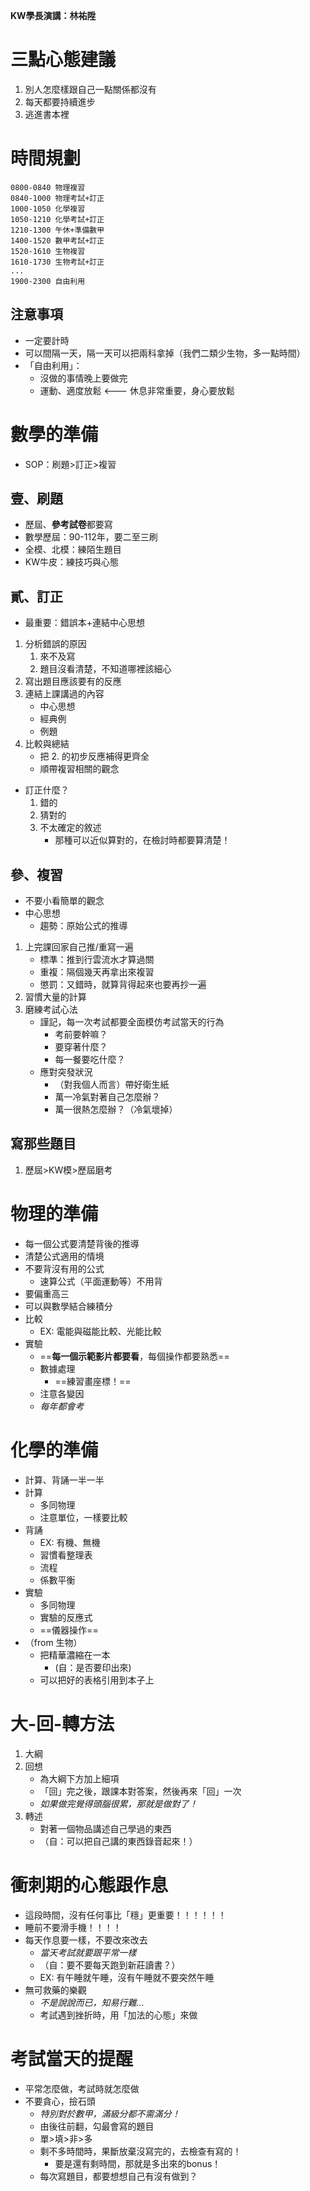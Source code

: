 **KW學長演講：林祐陞**
# 三點心態建議
1. 別人怎麼樣跟自己一點關係都沒有
2. 每天都要持續進步
3. 逃進書本裡
# 時間規劃
```log
0800-0840 物理複習
0840-1000 物理考試+訂正
1000-1050 化學複習
1050-1210 化學考試+訂正
1210-1300 午休+準備數甲
1400-1520 數甲考試+訂正
1520-1610 生物複習
1610-1730 生物考試+訂正
...
1900-2300 自由利用
```
## 注意事項
- 一定要計時
- 可以間隔一天，隔一天可以把兩科拿掉（我們二類少生物，多一點時間）
- 「自由利用」：
	- 沒做的事情晚上要做完
	- 運動、適度放鬆 <--- 休息非常重要，身心要放鬆
# ​數學的準備
- SOP：刷題>訂正>複習
## 壹、刷題
- 歷屆、**參考試卷**都要寫
- 數學歷屆：90-112年，要二至三刷
- 全模、北模：練陌生題目
- KW牛皮：練技巧與心態
## 貳、訂正
- 最重要：錯誤本+連結中心思想
1. 分析錯誤的原因
	1. 來不及寫
	2. 題目沒看清楚，不知道哪裡該細心
2. 寫出題目應該要有的反應
3. 連結上課講過的內容
	- 中心思想
	- 經典例
	- 例題
4. 比較與總結
	- 把 2. 的初步反應補得更齊全
	- 順帶複習相關的觀念
- 訂正什麼？
	1. 錯的
	2. 猜對的
	3. 不太確定的敘述
		- 那種可以近似算對的，在檢討時都要算清楚！
## 參、複習
- 不要小看簡單的觀念
- 中心思想
	- 趨勢：原始公式的推導
1. 上完課回家自己推/重寫一遍
	- 標準：推到行雲流水才算過關
	- 重複：隔個幾天再拿出來複習
	- 懲罰：又錯時，就算背得起來也要再抄一遍
2. 習慣大量的計算
3. 磨練考試心法
	- 謹記，每一次考試都要全面模仿考試當天的行為
		- 考前要幹嘛？
		- 要穿著什麼？
		- 每一餐要吃什麼？
	- 應對突發狀況
		- （對我個人而言）帶好衛生紙
		- 萬一冷氣對著自己怎麼辦？
		- 萬一很熱怎麼辦？（冷氣壞掉）
## 寫那些題目
1. 歷屆>KW模>歷屆磨考
# 物理的準備
- 每一個公式要清楚背後的推導
- 清楚公式適用的情境
- 不要背沒有用的公式
	- 速算公式（平面運動等）不用背
- 要偏重高三
- 可以與數學結合練積分
- 比較
	- EX: 電能與磁能比較、光能比較
- 實驗
	- ==**每一個示範影片都要看**，每個操作都要熟悉==
	- 數據處理
		- ==練習畫座標！==
	- 注意各變因
	- *每年都會考*
# 化學的準備
- 計算、背誦一半一半
- 計算
	- 多同物理
	- 注意單位，一樣要比較
- 背誦
	- EX: 有機、無機
	- 習慣看整理表
	- 流程
	- 係數平衡
- 實驗
	- 多同物理
	- 實驗的反應式
	- ==儀器操作==
- （from 生物）
	- 把精華濃縮在一本
		- (自：是否要印出來)
	- 可以把好的表格引用到本子上
# 大-回-轉方法
1. 大綱
2. 回想
	- 為大綱下方加上細項
	- 「回」完之後，跟課本對答案，然後再來「回」一次
	- *如果做完覺得頭腦很累，那就是做對了！*
1. 轉述
	- 對著一個物品講述自己學過的東西
	- （自：可以把自己講的東西錄音起來！）
# 衝刺期的心態跟作息
- 這段時間，沒有任何事比「穩」更重要！！！！！！
- 睡前不要滑手機！！！！
- 每天作息要一樣，不要改來改去
	- *當天考試就要跟平常一樣*
	- （自：要不要每天跑到新莊讀書？）
	- EX: 有午睡就午睡，沒有午睡就不要突然午睡
- 無可救藥的樂觀
	- *不是說說而已，知易行難...*
	- 考試遇到挫折時，用「加法的心態」來做
# 考試當天的提醒
- 平常怎麼做，考試時就怎麼做
- 不要貪心，撿石頭
	- *特別對於數甲，滿級分都不需滿分！*
	- 由後往前翻，勾最會寫的題目
	- 單>填>非>多
	- 剩不多時間時，果斷放棄沒寫完的，去檢查有寫的！
		- 要是還有剩時間，那就是多出來的bonus！
	- 每次寫題目，都要想想自己有沒有做到？